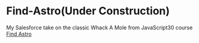 # Find-Astro(Under Construction)
My Salesforce take on the classic Whack A Mole from JavaScript30 course
[Find Astro](https://github.com/nadinalisbon/Find-Astro/blob/master/Find-Astro/index.html)
